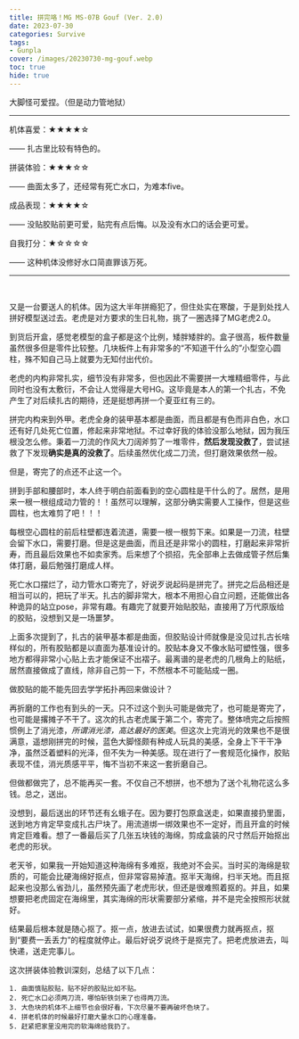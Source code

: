 ```yaml
---
title: 拼完咯！MG MS-07B Gouf (Ver. 2.0)
date: 2023-07-30
categories: Survive
tags: 
- Gunpla
cover: /images/20230730-mg-gouf.webp
toc: true
hide: true
---
```

大脚怪可爱捏。（但是动力管地狱）

<!--more-->

___

机体喜爱：★★★★☆

—— 扎古里比较有特色的。

拼装体验：★★★☆☆

—— 曲面太多了，还经常有死亡水口，为难本five。

成品表现：★★★★☆

—— 没贴胶贴前更可爱，贴完有点后悔。以及没有水口的话会更可爱。

自我打分：★☆☆☆☆

—— 这种机体没修好水口简直罪该万死。

---

<br/>

又是一台要送人的机体。因为这大半年拼瘾犯了，但住处实在寒酸，于是到处找人拼好模型送过去。老虎是对方要求的生日礼物，挑了一圈选择了MG老虎2.0。

到货后开盒，感觉老模型的盒子都是这个比例，矮胖矮胖的。盒子很高，板件数量虽然很多但是零件比较整。几块板件上有非常多的“不知道干什么的”小型空心圆柱，殊不知自己马上就要为无知付出代价。

老虎的内构非常扎实，细节没有非常多，但也因此不需要拼一大堆精细零件，与此同时也没有太敷衍，不会让人觉得是大号HG。这毕竟是本人的第一个扎古，不免产生了对后续扎古的期待，还是挺想再拼一个夏亚红有三的。

拼完内构来到外甲。老虎全身的装甲基本都是曲面，而且都是有色而非白色，水口还有好几处死亡位置，修起来非常地狱。不过幸好我的体验没那么地狱，因为我压根没怎么修。秉着一刀流的作风大刀阔斧剪了一堆零件，**然后发现没救了**，尝试拯救了下发现**确实是真的没救了**。后续虽然优化成二刀流，但打磨效果依然一般。

但是，寄完了的点还不止这一个。

拼到手部和腰部时，本人终于明白前面看到的空心圆柱是干什么的了。居然，是用来一根一根组成动力管的！！虽然可以理解，这部分确实需要人工操作，但是这些圆柱，也太难剪了吧！！！

每根空心圆柱的前后柱壁都连着流道，需要一根一根剪下来。如果是一刀流，柱壁会留下水口，需要打磨。但是这是曲面，而且还是非常小的圆柱，打磨起来非常折寿，而且最后效果也不如卖家秀。后来想了个损招，先全部串上去做成管子然后集体打磨，最后勉强打磨成人样。

死亡水口摆烂了，动力管水口寄完了，好说歹说起码是拼完了。拼完之后品相还是相当可以的，把玩了半天。扎古的脚非常大，根本不用担心自立问题，还能做出各种诡异的站立pose，非常有趣。有趣完了就要开始贴胶贴，直接用了万代原版给的胶贴，没想到又是一场噩梦。

上面多次提到了，扎古的装甲基本都是曲面，但胶贴设计师就像是没见过扎古长啥样似的，所有胶贴都是以直面为基准设计的。胶贴本身又不像水贴可塑性强，很多地方都得非常小心贴上去才能保证不出褶子。最离谱的是老虎的几根角上的贴纸，居然直接做成了直线，除非自己剪一下，不然根本不可能贴成一圈。

做胶贴的能不能先回去学学拓扑再回来做设计？

再折磨的工作也有到头的一天。只不过这个到头可能是做完了，也可能是寄完了，也可能是撂摊子不干了。这次的扎古老虎属于第二个，寄完了。整体喷完之后按照惯例上了消光漆，*所谓消光漆，高达最好的医美*。但这次上完消光的效果也不是很满意，遥想刚拼完的时候，蓝色大脚怪颇有种成人玩具的美感，全身上下干干净净，虽然泛着塑料的光泽，但不失为一种美感。现在进行了一套规范化操作，胶贴表现不佳，消光质感平平，悔不当初不来这一套折磨自己。

但做都做完了，总不能再买一套。不仅自己不想拼，也不想为了送个礼物花这么多钱。总之，送出。

没想到，最后送出的环节还有幺蛾子在。因为要打包原盒送走，如果直接扔里面，送到地方肯定早变成扎古尸块了。用流道绑一绑效果也不一定好，而且开盒的时候肯定巨难看。想了一番最后买了几张五块钱的海绵，剪成盒装的尺寸然后开始抠出老虎的形状。

老天爷，如果我一开始知道这种海绵有多难抠，我绝对不会买。当时买的海绵是软质的，可能会比硬海绵好抠点，但非常容易掉渣。抠半天海绵，扫半天地。而且抠起来也没那么省劲儿，虽然预先画了老虎形状，但还是很难照着抠的。并且，如果想要把老虎固定在海绵里，其实海绵的形状需要部分紧缩，并不是完全按照形状就好。

结果最后根本就是随心抠了。抠一点，放进去试试，如果很费力就再抠点，抠到“要费一丢丢力”的程度就停止。最后好说歹说终于是抠完了。把老虎放进去，叫快递，送走完事儿。

这次拼装体验教训深刻，总结了以下几点：

	1. 曲面慎贴胶贴，贴不好的胶贴比如不贴。
	2. 死亡水口必须两刀流，哪怕斩铁剑来了也得两刀流。
	3. 大色块的机体不上细节也会很好看，下次尽量不要再破坏色块了。
	4. 拼老机体的时候最好打磨大量水口的心理准备。
	5. 赶紧把家里没用完的软海绵给我扔了。

<br/>